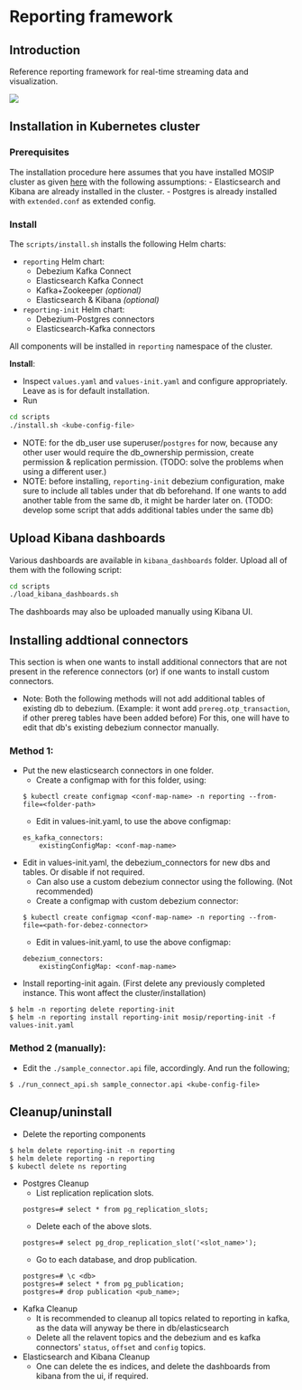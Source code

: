 # Reporting framework

## Introduction
Reference reporting framework for real-time streaming data and visualization.  

![](../docs/images/reporting_architecture.png)

## Installation in Kubernetes cluster

### Prerequisites
The installation procedure here assumes that you have installed MOSIP cluster as given [here](https://github.com/mosip/mosip-infra/tree/1.2.0_v3/deployment/v3) with the following assumptions:
    - Elasticsearch and Kibana are already installed in the cluster.
    - Postgres is already installed with `extended.conf` as extended config.


###  Install
The `scripts/install.sh` installs the following Helm charts:
  - `reporting` Helm chart:
    - Debezium Kafka Connect
    - Elasticsearch Kafka Connect 
    - Kafka+Zookeeper _(optional)_
    - Elasticsearch & Kibana _(optional)_
  - `reporting-init` Helm chart:
    - Debezium-Postgres connectors
    - Elasticsearch-Kafka connectors

All components will be installed in `reporting` namespace of the cluster.

**Install**:
- Inspect `values.yaml` and `values-init.yaml` and configure appropriately.  Leave as is for default installation.
- Run
```sh
cd scripts
./install.sh <kube-config-file>
```

- NOTE: for the db_user use superuser/`postgres` for now, because any other user would require the db_ownership permission, create permission & replication permission. (TODO: solve the problems when using a different user.)
- NOTE: before installing, `reporting-init` debezium configuration, make sure to include all tables under that db beforehand. If one wants to add another table from the same db, it might be harder later on. (TODO: develop some script that adds additional tables under the same db)

## Upload Kibana dashboards
Various dashboards are available in `kibana_dashboards` folder.  Upload all of them with the following script:
```sh
cd scripts
./load_kibana_dashboards.sh
```
The dashboards may also be uploaded manually using Kibana UI.

## Installing addtional connectors
This section is when one wants to install additional connectors that are not present in the reference connectors (or) if one wants to install custom connectors.

- Note: Both the following methods will not add additional tables of existing db to debezium. (Example: it wont add `prereg.otp_transaction`, if other prereg tables have been added before) For this, one will have to edit that db's existing debezium connector manually.

### Method 1:
- Put the new elasticsearch connectors in one folder.
    - Create a configmap with for this folder, using:
    ```
    $ kubectl create configmap <conf-map-name> -n reporting --from-file=<folder-path>
    ```
    - Edit in values-init.yaml, to use the above configmap:
    ```
    es_kafka_connectors:
        existingConfigMap: <conf-map-name>
    ```
- Edit in values-init.yaml, the debezium_connectors for new dbs and tables. Or disable if not required.
    - Can also use a custom debezium connector using the following. (Not recommended)
    - Create a configmap with custom debezium connector:
    ```
    $ kubectl create configmap <conf-map-name> -n reporting --from-file=<path-for-debez-connector>
    ```
    - Edit in values-init.yaml, to use the above configmap:
    ```
    debezium_connectors:
        existingConfigMap: <conf-map-name>
    ```
- Install reporting-init again. (First delete any previously completed instance. This wont affect the cluster/installation)
```
$ helm -n reporting delete reporting-init
$ helm -n reporting install reporting-init mosip/reporting-init -f values-init.yaml
```

### Method 2 (manually):

- Edit the `./sample_connector.api` file, accordingly. And run the following;
```
$ ./run_connect_api.sh sample_connector.api <kube-config-file>
```

## Cleanup/uninstall

- Delete the reporting components
```
$ helm delete reporting-init -n reporting
$ helm delete reporting -n reporting
$ kubectl delete ns reporting
```
- Postgres Cleanup
    - List replication replication slots.
    ```
    postgres=# select * from pg_replication_slots;
    ```
    - Delete each of the above slots.
    ```
    postgres=# select pg_drop_replication_slot('<slot_name>');
    ```
    - Go to each database, and drop publication.
    ```
    postgres=# \c <db>
    postgres=# select * from pg_publication;
    postgres=# drop publication <pub_name>;
    ```
- Kafka Cleanup
    - It is recommended to cleanup all topics related to reporting in kafka, as the data will anyway be there in db/elasticsearch
    - Delete all the relavent topics and the debezium and es kafka connectors' `status`, `offset` and `config` topics.
- Elasticsearch and Kibana Cleanup
    - One can delete the es indices, and delete the dashboards from kibana from the ui, if required.
